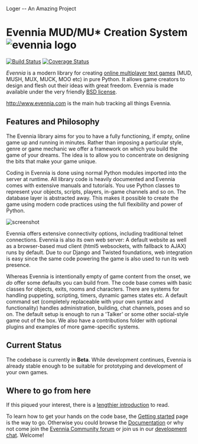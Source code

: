 Loger -- An Amazing Project
# Evennia MUD/MU\* Creation System ![evennia logo][logo]
[![Build Status][unittestciimg]][unittestcilink] [![Coverage Status][coverimg]][coverlink]


*Evennia* is a modern library for creating [online multiplayer text
games][wikimudpage] (MUD, MUSH, MUX, MUCK, MOO etc) in pure Python. It
allows game creators to design and flesh out their ideas with great
freedom. Evennia is made available under the very friendly [BSD
license][license].

http://www.evennia.com is the main hub tracking all things Evennia.


## Features and Philosophy

The Evennia library aims for you to have a fully functioning, if
empty, online game up and running in minutes. Rather than imposing a
particular style, genre or game mechanic we offer a framework on which
you build the game of your dreams. The idea is to allow you to
concentrate on designing the bits that make your game unique.

Coding in Evennia is done using normal Python modules imported into
the server at runtime. All library code is heavily documented and
Evennia comes with extensive manuals and tutorials. You use Python
classes to represent your objects, scripts, players, in-game channels
and so on. The database layer is abstracted away. This makes it
possible to create the game using modern code practices using the full
flexibility and power of Python.

![screenshot][screenshot]

Evennia offers extensive connectivity options, including traditional
telnet connections. Evennia is also its own web server: A default
website as well as a browser-based mud client (html5 websockets, with
fallback to AJAX) runs by default. Due to our Django and Twisted
foundations, web integration is easy since the same code powering the
game is also used to run its web presence.

Whereas Evennia is intentionally empty of game content from the onset,
we *do* offer some defaults you can build from. The code base comes
with basic classes for objects, exits, rooms and characters. There are
systems for handling puppeting, scripting, timers, dynamic games
states etc. A default command set (completely replaceable with your
own syntax and functionality) handles administration, building, chat
channels, poses and so on. The default setup is enough to run a
'Talker' or some other social-style game out of the box. We also have
a contributions folder with optional plugins and examples of more
game-specific systems.

## Current Status

The codebase is currently in **Beta**. While development continues,
Evennia is already stable enough to be suitable for prototyping and
development of your own games.

## Where to go from here

If this piqued your interest, there is a [lengthier
introduction][introduction] to read.

To learn how to get your hands on the code base, the [Getting
started][gettingstarted] page is the way to go. Otherwise you could
browse the [Documentation][wiki] or why not come join the [Evennia
Community forum][group] or join us in our [development chat][chat].
Welcome!


[homepage]: http://www.evennia.com
[gettingstarted]: http://github.com/evennia/evennia/wiki/Getting-Started
[wiki]: https://github.com/evennia/evennia/wiki
[screenshot]: https://user-images.githubusercontent.com/294267/30773728-ea45afb6-a076-11e7-8820-49be2168a6b8.png
[logo]: https://github.com/evennia/evennia/blob/master/evennia/web/website/static/website/images/evennia_logo.png
[unittestciimg]: https://github.com/evennia/evennia/workflows/test-suite/badge.svg
[unittestcilink]: https://github.com/evennia/evennia/actions?query=workflow%3Atest-suite
[coverimg]: https://coveralls.io/repos/github/evennia/evennia/badge.svg?branch=master
[coverlink]: https://coveralls.io/github/evennia/evennia?branch=master
[introduction]: https://github.com/evennia/evennia/wiki/Evennia-Introduction
[license]: https://github.com/evennia/evennia/wiki/Licensing
[group]: https://groups.google.com/forum/#!forum/evennia
[chat]: http://webchat.freenode.net/?channels=evennia&uio=MT1mYWxzZSY5PXRydWUmMTE9MTk1JjEyPXRydWUbb
[wikimudpage]: http://en.wikipedia.org/wiki/MUD
